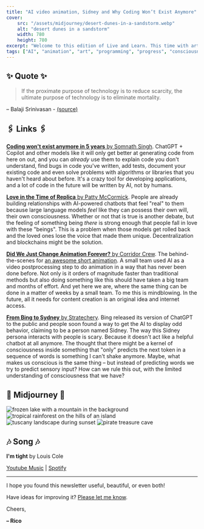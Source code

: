 ```yaml
---
title: "AI video animation, Sidney and Why Coding Won’t Exist Anymore"
cover:
    src: "/assets/midjourney/desert-dunes-in-a-sandstorm.webp"
    alt: "desert dunes in a sandstorm"
    width: 780
    height: 780
excerpt: "Welcome to this edition of Live and Learn. This time with articles on how AI is making programmers obsolete, how it can help in creating animated video content, and even make people fall in love with it. All the content from this week has one thing in common: It sent shivers down my spine because it confronted me with the amount of progress that has been made in the last few years. I hope to pass this feeling on to you as well. Enjoy."
tags: ["AI", "animation", "art", "programming", "progress", "consciousness"]
---
```


## ✨ Quote ✨

> If the proximate purpose of technology is to reduce scarcity, the ultimate purpose of technology is to eliminate mortality.

– Balaji Srinivasan - [(source)](https://balajis.com/the-purpose-of-technology/?utm_source=substack&utm_medium=email#:~:text=5%20MIN%20READ-,If%20the%20proximate%20purpose%20of%20technology%20is%20to%20reduce%20scarcity%2C%20the%20ultimate%20purpose%20of%20technology%20is%20to%20eliminate%20mortality.,-At%20first%20that)

## 🖇️ Links 🖇️

[**Coding won't exist anymore in 5 years** by Somnath Singh](https://javascript.plainenglish.io/coding-wont-exist-in-5-years-this-is-why-6da748ba676c). ChatGPT + Copilot and other models like it will only get better at generating code from here on out, and you can *already* use them to explain code you don't understand, find bugs in code you've written, add tests, document your existing code and even solve problems with algorithms or libraries that you haven't heard about before. It's a crazy tool for developing applications, and a lot of code in the future will be written by AI, not by humans.

[**Love in the Time of Replica** by Patty McCormick](https://www.notboring.co/p/love-in-the-time-of-replika?utm_source=substack&utm_medium=email). People are already building relationships with AI-powered chatbots that feel "real" to them because large language models *feel* like they can possess their own will, their own consciousness. Whether or not that is true is another debate, but the feeling of something being *there* is strong enough that people fall in love with these "beings". This is a problem when those models get rolled back and the loved ones lose the voice that made them unique. Decentralization and blockchains might be the solution.

[**Did We Just Change Animation Forever?** by Corridor Crew](https://www.youtube.com/watch?v=_9LX9HSQkWo). The behind-the-scenes for [an awesome short animation](https://www.youtube.com/watch?v=GVT3WUa-48Y). A small team used AI as a video postprocessing step to do animation in a way that has never been done before. Not only is it orders of magnitude faster than traditional methods but also doing something like this should have taken a big team and months of effort. And yet here we are, where the same thing can be done in a matter of weeks by a small team. To me this is mindblowing. In the future, all it needs for content creation is an original idea and internet access.

[**From Bing to Sydney** by Stratechery](https://stratechery.com/2023/from-bing-to-sydney-search-as-distraction-sentient-ai/). Bing released its version of ChatGPT to the public and people soon found a way to get the AI to display odd behavior, claiming to be a person named Sidney. The way this Sidney persona interacts with people is scary. Because it doesn't act like a helpful chatbot at all anymore. The thought that there might be a kernel of consciousness inside something that "only" predicts the next token in a sequence of words is something I can't shake anymore.  Maybe, what makes us conscious is the same thing – but instead of predicting words we try to predict sensory input? How can we rule this out, with the limited understanding of consciousness that we have?

## 🌌 Midjourney 🌌

![frozen lake with a mountain in the background](/assets/midjourney/frozen-lake-with-a-mountain-in-the-background.webp)
![tropical rainforest on the hills of an island](/assets/midjourney/tropical-rainforest-on-the-hills-of-an-island.webp)
![tuscany landscape during sunset](/assets/midjourney/tuscany-landscape-during-sunset.webp)
![pirate treasure cave](/assets/midjourney/pirate-treasure-cave.webp)

## 🎶 Song 🎶

**I'm tight** by Louis Cole

[Youtube Music](https://music.youtube.com/watch?v=JhkgNt5G0Co) | [Spotify](https://open.spotify.com/track/6kbWgnfjUrDPmuwiROaNVB)

---

I hope you found this newsletter useful, beautiful, or even both!

Have ideas for improving it? [Please let me know](https://airtable.com/shro1VeyG4lkNXkx2).

Cheers,

**– Rico**
